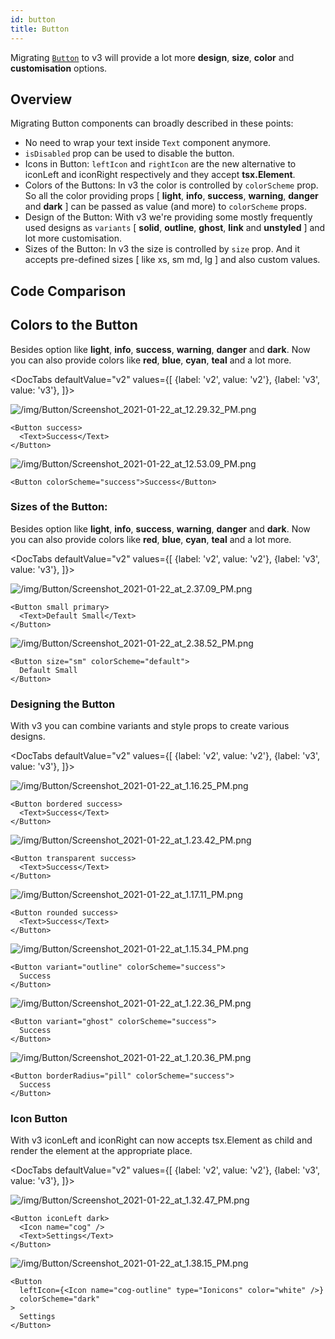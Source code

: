 ```yaml
---
id: button
title: Button
---
```





Migrating [`Button`](button.mdx) to v3 will provide a lot more **design**, **size**, **color** and **customisation** options.

## Overview

Migrating Button components can broadly described in these points:

- No need to wrap your text inside `Text` component anymore.
- `isDisabled` prop can be used to disable the button.
- Icons in Button:
  `leftIcon` and `rightIcon` are the new alternative to iconLeft and iconRight respectively and they accept **tsx.Element**.
- Colors of the Buttons:
  In v3 the color is controlled by `colorScheme` prop. So all the color providing props [ **light**, **info**, **success**, **warning**, **danger** and **dark** ] can be passed as value (and more) to `colorScheme` props.
- Design of the Button:
  With v3 we're providing some mostly frequently used designs as `variants` [ **solid**, **outline**, **ghost**, **link** and **unstyled** ] and lot more customisation.
- Sizes of the Button:
  In v3 the size is controlled by `size` prop. And it accepts pre-defined sizes [ like xs, sm md, lg ] and also custom values.

## Code Comparison

## Colors to the Button

Besides option like **light**, **info**, **success**, **warning**, **danger** and **dark**. Now you can also provide colors like **red**, **blue**, **cyan**, **teal** and a lot more.

<DocTabs
defaultValue="v2"
values={[
{label: 'v2', value: 'v2'},
{label: 'v3', value: 'v3'},
]}>
<DocTabItem value="v2">

![/img/Button/Screenshot_2021-01-22_at_12.29.32_PM.png](/img/Button/Screenshot_2021-01-22_at_12.29.32_PM.png)

```tsx
<Button success>
  <Text>Success</Text>
</Button>
```

</DocTabItem>
<DocTabItem value="v3">

![/img/Button/Screenshot_2021-01-22_at_12.53.09_PM.png](/img/Button/Screenshot_2021-01-22_at_12.53.09_PM.png)

```tsx
<Button colorScheme="success">Success</Button>
```

</DocTabItem>
</DocTabs>

### Sizes of the Button:

Besides option like **light**, **info**, **success**, **warning**, **danger** and **dark**. Now you can also provide colors like **red**, **blue**, **cyan**, **teal** and a lot more.

<DocTabs
defaultValue="v2"
values={[
{label: 'v2', value: 'v2'},
{label: 'v3', value: 'v3'},
]}>
<DocTabItem value="v2">

![/img/Button/Screenshot_2021-01-22_at_2.37.09_PM.png](/img/Button/Screenshot_2021-01-22_at_2.37.09_PM.png)

```tsx
<Button small primary>
  <Text>Default Small</Text>
</Button>
```

</DocTabItem>
<DocTabItem value="v3">

![/img/Button/Screenshot_2021-01-22_at_2.38.52_PM.png](/img/Button/Screenshot_2021-01-22_at_2.38.52_PM.png)

```tsx
<Button size="sm" colorScheme="default">
  Default Small
</Button>
```

</DocTabItem>
</DocTabs>

### Designing the Button

With v3 you can combine variants and style props to create various designs.

<DocTabs
defaultValue="v2"
values={[
{label: 'v2', value: 'v2'},
{label: 'v3', value: 'v3'},
]}>
<DocTabItem value="v2">

![/img/Button/Screenshot_2021-01-22_at_1.16.25_PM.png](/img/Button/Screenshot_2021-01-22_at_1.16.25_PM.png)

```tsx
<Button bordered success>
  <Text>Success</Text>
</Button>
```

![/img/Button/Screenshot_2021-01-22_at_1.23.42_PM.png](/img/Button/Screenshot_2021-01-22_at_1.23.42_PM.png)

```tsx
<Button transparent success>
  <Text>Success</Text>
</Button>
```

![/img/Button/Screenshot_2021-01-22_at_1.17.11_PM.png](/img/Button/Screenshot_2021-01-22_at_1.17.11_PM.png)

```tsx
<Button rounded success>
  <Text>Success</Text>
</Button>
```

</DocTabItem>
<DocTabItem value="v3">

![/img/Button/Screenshot_2021-01-22_at_1.15.34_PM.png](/img/Button/Screenshot_2021-01-22_at_1.15.34_PM.png)

```tsx
<Button variant="outline" colorScheme="success">
  Success
</Button>
```

![/img/Button/Screenshot_2021-01-22_at_1.22.36_PM.png](/img/Button/Screenshot_2021-01-22_at_1.22.36_PM.png)

```tsx
<Button variant="ghost" colorScheme="success">
  Success
</Button>
```

![/img/Button/Screenshot_2021-01-22_at_1.20.36_PM.png](/img/Button/Screenshot_2021-01-22_at_1.20.36_PM.png)

```tsx
<Button borderRadius="pill" colorScheme="success">
  Success
</Button>
```

</DocTabItem>
</DocTabs>

### Icon Button

With v3 iconLeft and iconRight can now accepts tsx.Element as child and render the element at the appropriate place.

<DocTabs
defaultValue="v2"
values={[
{label: 'v2', value: 'v2'},
{label: 'v3', value: 'v3'},
]}>
<DocTabItem value="v2">

![/img/Button/Screenshot_2021-01-22_at_1.32.47_PM.png](/img/Button/Screenshot_2021-01-22_at_1.32.47_PM.png)

```tsx
<Button iconLeft dark>
  <Icon name="cog" />
  <Text>Settings</Text>
</Button>
```

</DocTabItem>
<DocTabItem value="v3">

![/img/Button/Screenshot_2021-01-22_at_1.38.15_PM.png](/img/Button/Screenshot_2021-01-22_at_1.38.15_PM.png)

```tsx
<Button
  leftIcon={<Icon name="cog-outline" type="Ionicons" color="white" />}
  colorScheme="dark"
>
  Settings
</Button>
```

</DocTabItem>
</DocTabs>

